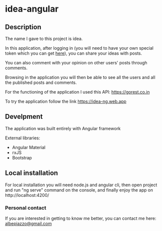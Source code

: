 # idea-angular

<h2> Description </h2>

<p>The name I gave to this project is idea.
  
In this application, after logging in (you will need to have your own special token which you can get <a href="https://gorest.co.in/consumer/login">here</a>), you can share your ideas with posts.
  
You can also comment with your opinion on other users' posts through comments. 

Browsing in the application you will then be able to see all the users and all the published posts and comments.
  
For the functioning of the application I used this API: <a href="https://gorest.co.in">https://gorest.co.in </a> 


</p>

<p> To try the application follow the link <a target="_blank" href="https://idea-ng.web.app"> https://idea-ng.web.app</a> </p>

<h2> Develpment </h2>

<p> The application was built entirely with Angular framework</p>
<p> External libraries:</p>
<ul>
  <li> Angular Material</li>
    <li> rxJS</li>
    <li> Bootstrap</li>

  
  </ul>





<h2> Local installation </h2>
<p> For local installation you will need node.js and angular cli, then open project and run "ng serve" command on the console, and finally enjoy the app on http://localhost:4200/

</p>
  
  <h3> Personal contact</h3>
  <p> If you are interested in getting to know me better, you can contact me here: <a  href="mailto:albepiazzo@gmail.com"> albepiazzo@gmail.com</a></p>

